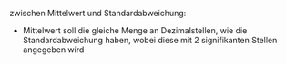 zwischen Mittelwert und Standardabweichung: 
- Mittelwert soll die gleiche Menge an Dezimalstellen, wie die Standardabweichung haben, wobei diese mit 2 signifikanten Stellen angegeben wird